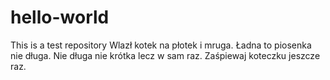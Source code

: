 # hello-world
This is a test repository
Wlazł kotek na płotek i mruga. Ładna to piosenka nie długa. Nie długa nie krótka lecz w sam raz. Zaśpiewaj koteczku jeszcze raz.
